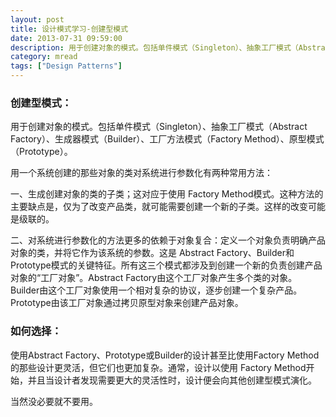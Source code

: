 ```yaml
---
layout: post
title: 设计模式学习-创建型模式
date: 2013-07-31 09:59:00
description: 用于创建对象的模式。包括单件模式（Singleton）、抽象工厂模式（Abstract Factory）、生成器模式（Builder）、工厂方法模式（Factory Method）、原型模式（Prototype）。
category: mread
tags: ["Design Patterns"]
---
```


### 创建型模式：

用于创建对象的模式。包括单件模式（Singleton）、抽象工厂模式（Abstract Factory）、生成器模式（Builder）、工厂方法模式（Factory Method）、原型模式（Prototype）。

用一个系统创建的那些对象的类对系统进行参数化有两种常用方法：

一、生成创建对象的类的子类；这对应于使用 Factory Method模式。这种方法的主要缺点是，仅为了改变产品类，就可能需要创建一个新的子类。这样的改变可能是级联的。

二、对系统进行参数化的方法更多的依赖于对象复合：定义一个对象负责明确产品对象的类，并将它作为该系统的参数。这是 Abstract Factory、Builder和Prototype模式的关键特征。所有这三个模式都涉及到创建一个新的负责创建产品对象的“工厂对象”。Abstract Factory由这个工厂对象产生多个类的对象。 Builder由这个工厂对象使用一个相对复杂的协议，逐步创建一个复杂产品。 Prototype由该工厂对象通过拷贝原型对象来创建产品对象。

### 如何选择：

使用Abstract Factory、Prototype或Builder的设计甚至比使用Factory Method的那些设计更灵活，但它们也更加复杂。通常，设计以使用 Factory Method开始，并且当设计者发现需要更大的灵活性时，设计便会向其他创建型模式演化。

当然没必要就不要用。

